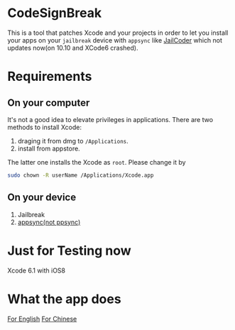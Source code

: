 CodeSignBreak
=============
This is a tool that patches Xcode and your projects in order to let you install your apps on your `jailbreak` device with `appsync` like [JailCoder](http://oneiros.altervista.org/jailcoder/) which not updates now(on 10.10 and XCode6 crashed).

# Requirements
## On your computer
It's not a good idea to elevate privileges in applications. There are two methods to install Xcode:
1. draging it from dmg to `/Applications`.
2. install from appstore.

The latter one installs the Xcode as `root`. Please change it by  
 ```zsh
 sudo chown -R userName /Applications/Xcode.app
 ```

## On your device
1. Jailbreak
2. [appsync(not ppsync)](https://github.com/angelXwind/AppSync)

# Just for Testing now
Xcode 6.1 with iOS8

# What the app does
[For English](http://stackoverflow.com/a/4180498/555336)
[For Chinese](http://mlyixi.byethost32.com/blog/?p=84)
